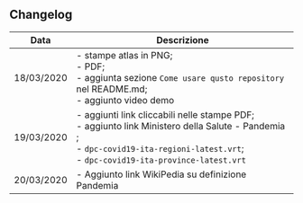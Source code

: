 ## Changelog

Data| Descrizione
----|----
18/03/2020| - stampe atlas in PNG; <br>- PDF; <br>- aggiunta sezione `Come usare qusto repository` nel README.md; <br>- aggiunto video demo
19/03/2020 | - aggiunti link cliccabili nelle stampe PDF; <br> - aggiunto link Ministero della Salute - Pandemia ; <br> - `dpc-covid19-ita-regioni-latest.vrt`;  <br> - `dpc-covid19-ita-province-latest.vrt`
20/03/2020| - Aggiunto link WikiPedia su definizione Pandemia
